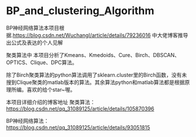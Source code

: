 # BP_and_clustering_Algorithm
BP神经网络算法本项目根据.https://blog.csdn.net/WuchangI/article/details/79236016  中大佬博客推导出公式及表达的个人见解

聚类算法中 本项目分析了Kmeans、Kmedoids、Cure、Birch、DBSCAN、OPTICS、Clique、DPC算法。

除了Birch聚类算法的python算法调用了sklearn.cluster里的Birch函数，没有未搜到Clique聚类的matlab版本的算法。其余算法python和matlab算法都是根据原理所编。喜欢的给个star~喔。


本项目详细介绍的博客地址
聚类算法：https://blog.csdn.net/qq_31089125/article/details/105870396

BP神经网络算法：https://blog.csdn.net/qq_31089125/article/details/93051815
